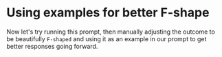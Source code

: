 # Using examples for better F-shape

Now let's try running this prompt, then manually adjusting the outcome to be beautifully `F-shaped` and using it as an example in our prompt to get better responses going forward.
